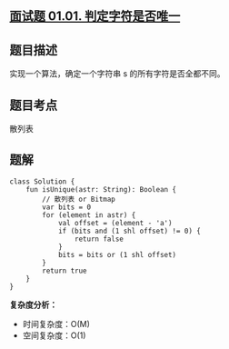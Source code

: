 ## [面试题 01.01. 判定字符是否唯一](https://leetcode.cn/problems/is-unique-lcci/description/)

## 题目描述

实现一个算法，确定一个字符串 s 的所有字符是否全都不同。

## 题目考点

散列表

## 题解
 
```
class Solution {
    fun isUnique(astr: String): Boolean {
        // 散列表 or Bitmap
        var bits = 0
        for (element in astr) {
            val offset = (element - 'a')
            if (bits and (1 shl offset) != 0) {
                return false
            }
            bits = bits or (1 shl offset)
        }
        return true
    }
}
```

**复杂度分析：**

- 时间复杂度：O(M)
- 空间复杂度：O(1) 
